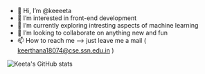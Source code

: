 - 👋 Hi, I’m @keeeeta
- 👀 I’m interested in front-end development
- 🌱 I’m currently exploring intresting aspects of machine learning
- 💞️ I’m looking to collaborate on anything new and fun
- 📫 How to reach me --> just leave me a mail ( keerthana18074@cse.ssn.edu.in )

<!---
keeeeta/keeeeta is a ✨ special ✨ repository because its `README.md` (this file) appears on your GitHub profile.
You can click the Preview link to take a look at your changes.
--->


![Keeta's GitHub stats](https://github-readme-stats.vercel.app/api?username=keeeeta&count_private=true&show_icons=true&theme=tokyonight)

